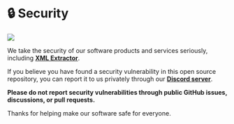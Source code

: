 # 🔒 Security

[<img src="https://github.com/user-attachments/assets/5099c8ea-53ea-4609-b53b-91b7668f255a">](https://discord.gg/Z88NnTgpWU)

We take the security of our software products and services seriously, including **[XML Extractor](https://github.com/NoahDomingues/XML-Extractor)**.

If you believe you have found a security vulnerability in this open source repository, you can report it to us privately through our **[Discord server](https://discord.gg/Z88NnTgpWU)**.

**Please do not report security vulnerabilities through public GitHub issues, discussions, or pull requests.**

Thanks for helping make our software safe for everyone.
